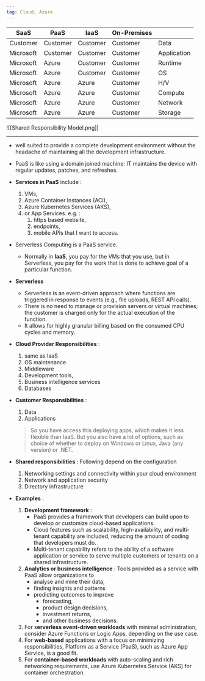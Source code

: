 ```yaml
---
tag: Cloud, Azure
---
```

| SaaS  | PaaS | IaaS | On-Premises |  |
| --- | --- | --- | --- | --- |
| Customer | Customer | Customer | Customer | Data |
| Microsoft | Customer | Customer | Customer | Application |
| Microsoft | Azure | Customer | Customer | Runtime |
| Microsoft | Azure | Customer | Customer | OS |
| Microsoft | Azure | Azure | Customer | H/V |
| Microsoft | Azure | Azure | Customer | Compute |
| Microsoft | Azure | Azure | Customer | Network |
| Microsoft | Azure | Azure | Customer | Storage |

![[Shared Responsibility Model.png]]

---

- well suited to provide a complete development environment without the headache of maintaining all the development infrastructure.
- PaaS is like using a domain joined machine: IT maintains the device with regular updates, patches, and refreshes.
- **Services in PaaS** include :
    1. VMs,
    2. Azure Container Instances (ACI),
    3. Azure Kubernetes Services (AKS), 
    4. or App Services. e.g. :
        1.  https based website,
        2. endpoints,
        3. mobile APIs that I want to access.
- Serverless Computing is a PaaS service.
    - Normally in **IaaS**, you pay for the VMs that you use, but in Serverless, you pay for the work that is done to achieve goal of a particular function.
- ********************Serverless********************
    - Serverless is an event-driven approach where functions are triggered in response to events (e.g., file uploads, REST API calls).
    - There is no need to manage or provision servers or virtual machines; the customer is charged only for the actual execution of the function.
    - It allows for highly granular billing based on the consumed CPU cycles and memory.
- **Cloud Provider Responsibilities** :
    1. same as IaaS
    2. OS maintenance
    3. Middleware
    4. Development tools,
    5. Business intelligence services
    6. Databases
- **Customer Responsibilities** :
    1. Data
    2. Applications
    
    > So you have access this deploying apps, which makes it less flexible than IaaS. But you also have a lot of options, such as choice of whether to deploy on Windows or Linux, Java (any version) or .NET.
    > 
- **Shared responsibilities** :
Following depend on the configuration
    1. Networking settings and connectivity within your cloud environment
    2. Network and application security
    3. Directory infrastructure 
- **Examples** :
    1. **Development framework** :
        - PaaS provides a framework that developers can build upon to develop or customize cloud-based applications.
        - Cloud features such as scalability, high-availability, and multi-tenant capability are included, reducing the amount of coding that developers must do.
        - Multi-tenant capability refers to the ability of a software application or service to serve multiple customers or tenants on a shared infrastructure.
    2. **Analytics or business intelligence** :
    Tools provided as a service with PaaS allow organizations to
        - analyse and mine their data,
        - finding insights and patterns
        - predicting outcomes to improve
            - forecasting,
            - product design decisions,
            - investment returns,
            - and other business decisions.
    3. For s**erverless event-driven workloads** with minimal administration, consider Azure Functions or Logic Apps, depending on the use case.
    4. For **web-based** applications with a focus on minimizing responsibilities, Platform as a Service (PaaS), such as Azure App Service, is a good fit.
    5. For **container-based workloads** with auto-scaling and rich networking requirements, use Azure Kubernetes Service (AKS) for container orchestration.
